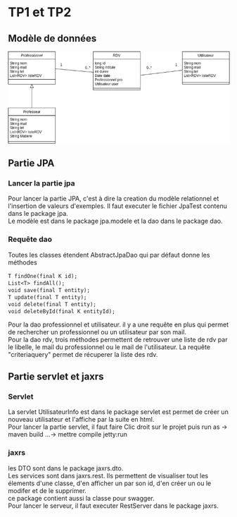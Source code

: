 
# TP1 et TP2


## Modèle de données

![Screenshot](diagramme.drawio.png)

## Partie JPA

### Lancer la partie jpa

Pour lancer la partie JPA, c'est à dire la creation du modèle relationnel et l'insertion de valeurs d'exemples. Il faut executer le fichier JpaTest contenu dans le package jpa.  
Le modèle est dans le package jpa.modele et la dao dans le package dao.

### Requête dao

Toutes les classes étendent AbstractJpaDao qui par défaut donne les méthodes  

    T findOne(final K id);
    List<T> findAll();
    void save(final T entity);
    T update(final T entity);
    void delete(final T entity);
    void deleteById(final K entityId);

Pour la dao professionnel et utilisateur. il y a une requête en plus qui permet de rechercher un professionnel ou un utilisateur par son mail.  
Pour la dao rdv, trois méthodes permettent de retrouver une liste de rdv par le libelle, le mail du professionnel ou le mail de l'utilisateur. La requête "criteriaquery" permet de récuperer la liste des rdv.
## Partie servlet et jaxrs

### Servlet

La servlet UtilisateurInfo est dans le package servlet est permet de créer un nouveau utilisateur et l'affiche par la suite en html.  
Pour lancer la partie servlet, il faut faire Clic droit sur le projet puis run as -> maven build …-> mettre compile jetty:run

### jaxrs

les DTO sont dans le package jaxrs.dto.  
Les services sont dans jaxrs.rest. Ils permettent de visualiser tout les élements d'une classe, d'en afficher un par son id, d'en créer un ou le modifer et de le supprimer.  
ce package contient aussi la classe pour swagger.  
Pour lancer le serveur, il faut executer RestServer dans le package jaxrs.
